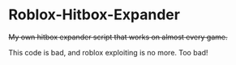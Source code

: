 # Roblox-Hitbox-Expander
~~My own hitbox expander script that works on almost every game.~~

This code is bad, and roblox exploiting is no more. Too bad!
